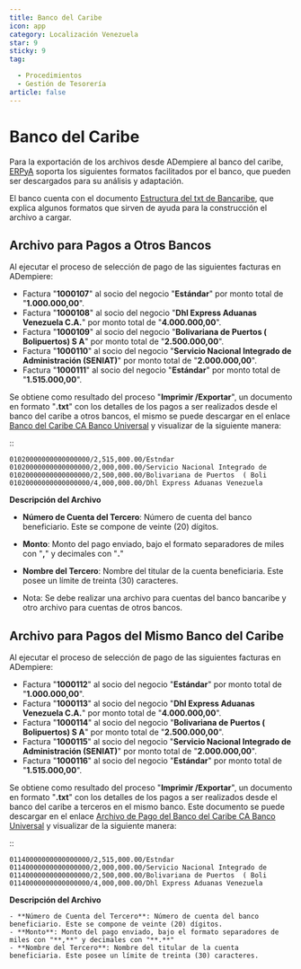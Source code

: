 ```yaml
---
title: Banco del Caribe
icon: app
category: Localización Venezuela
star: 9
sticky: 9
tag:

  - Procedimientos
  - Gestión de Tesorería
article: false
---
```


**Banco del Caribe**
====================

Para la exportación de los archivos desde ADempiere al banco del caribe, [ERPyA](http://erpya.com) soporta los siguientes formatos facilitados por el banco, que pueden ser descargados para su análisis y adaptación.

El banco cuenta con el documento [Estructura del txt de Bancaribe](Estuctura_TXT_Bancaribe.pdf), que explica algunos formatos que sirven de ayuda para la construcción el archivo a cargar.

**Archivo para Pagos a Otros Bancos**
-------------------------------------

Al ejecutar el proceso de selección de pago de las siguientes facturas en ADempiere:

- Factura "**1000107**" al socio del negocio "**Estándar**" por monto total de "**1.000.000,00**".
- Factura "**1000108**" al socio del negocio "**Dhl Express Aduanas Venezuela C.A.**" por monto total de "**4.000.000,00**".
- Factura "**1000109**" al socio del negocio "**Bolivariana de Puertos  ( Bolipuertos)  S A**" por monto total de "**2.500.000,00**".
- Factura "**1000110**" al socio del negocio "**Servicio Nacional Integrado de Administración (SENIAT)**" por monto total de "**2.000.000,00**".
- Factura "**1000111**" al socio del negocio "**Estándar**" por monto total de "**1.515.000,00**".

Se obtiene como resultado del proceso "**Imprimir /Exportar**", un documento en formato "**.txt**" con los detalles de los pagos a ser realizados desde el banco del caribe a otros bancos, el mismo se puede descargar en el enlace [Banco del Caribe CA Banco Universal](Banco_del_Caribe_CA_Banco_Universal_1000022.txt) y visualizar de la siguiente manera:

::

    01020000000000000000/2,515,000.00/Estndar                       
    01020000000000000000/2,000,000.00/Servicio Nacional Integrado de
    01020000000000000000/2,500,000.00/Bolivariana de Puertos  ( Boli
    01020000000000000000/4,000,000.00/Dhl Express Aduanas Venezuela 

**Descripción del Archivo**

- **Número de Cuenta del Tercero**: Número de cuenta del banco beneficiario. Este se compone de veinte (20) dígitos.
- **Monto**: Monto del pago enviado, bajo el formato separadores de miles con "**,**" y decimales con "**.**"
- **Nombre del Tercero**: Nombre del titular de la cuenta beneficiaria. Este posee un límite de treinta (30) caracteres.

- Nota:
    Se debe realizar una archivo para cuentas del banco bancaribe y otro archivo para cuentas de otros bancos.

**Archivo para Pagos del Mismo Banco del Caribe**
-------------------------------------------------

Al ejecutar el proceso de selección de pago de las siguientes facturas en ADempiere:

- Factura "**1000112**" al socio del negocio "**Estándar**" por monto total de "**1.000.000,00**".
- Factura "**1000113**" al socio del negocio "**Dhl Express Aduanas Venezuela C.A.**" por monto total de "**4.000.000,00**".
- Factura "**1000114**" al socio del negocio "**Bolivariana de Puertos  ( Bolipuertos)  S A**" por monto total de "**2.500.000,00**".
- Factura "**1000115**" al socio del negocio "**Servicio Nacional Integrado de Administración (SENIAT)**" por monto total de "**2.000.000,00**".
- Factura "**1000116**" al socio del negocio "**Estándar**" por monto total de "**1.515.000,00**".

Se obtiene como resultado del proceso "**Imprimir /Exportar**", un documento en formato "**.txt**" con los detalles de los pagos a ser realizados desde el banco del caribe a terceros en el mismo banco. Este documento se puede descargar en el enlace [Archivo de Pago del Banco del Caribe CA Banco Universal](Banco_del_Caribe_CA_Banco_Universal_1000023.txt) y visualizar de la siguiente manera:

::

    01140000000000000000/2,515,000.00/Estndar                       
    01140000000000000000/2,000,000.00/Servicio Nacional Integrado de
    01140000000000000000/2,500,000.00/Bolivariana de Puertos  ( Boli
    01140000000000000000/4,000,000.00/Dhl Express Aduanas Venezuela 

**Descripción del Archivo**

    - **Número de Cuenta del Tercero**: Número de cuenta del banco beneficiario. Este se compone de veinte (20) dígitos.
    - **Monto**: Monto del pago enviado, bajo el formato separadores de miles con "**,**" y decimales con "**.**"
    - **Nombre del Tercero**: Nombre del titular de la cuenta beneficiaria. Este posee un límite de treinta (30) caracteres.

